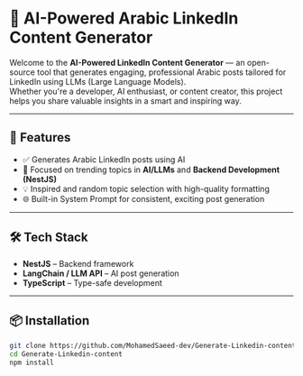 # 🧠 AI-Powered Arabic LinkedIn Content Generator

Welcome to the **AI-Powered LinkedIn Content Generator** — an open-source tool that generates engaging, professional Arabic posts tailored for LinkedIn using LLMs (Large Language Models).  
Whether you're a developer, AI enthusiast, or content creator, this project helps you share valuable insights in a smart and inspiring way.

---

## 🚀 Features

- ✅ Generates Arabic LinkedIn posts using AI
- 🎯 Focused on trending topics in **AI/LLMs** and **Backend Development (NestJS)**
- 💡 Inspired and random topic selection with high-quality formatting
- 🌐 Built-in System Prompt for consistent, exciting post generation

---

## 🛠️ Tech Stack

- **NestJS** – Backend framework
- **LangChain / LLM API** – AI post generation
- **TypeScript** – Type-safe development

---

## 📦 Installation

```bash
git clone https://github.com/MohamedSaeed-dev/Generate-Linkedin-content.git
cd Generate-Linkedin-content
npm install

